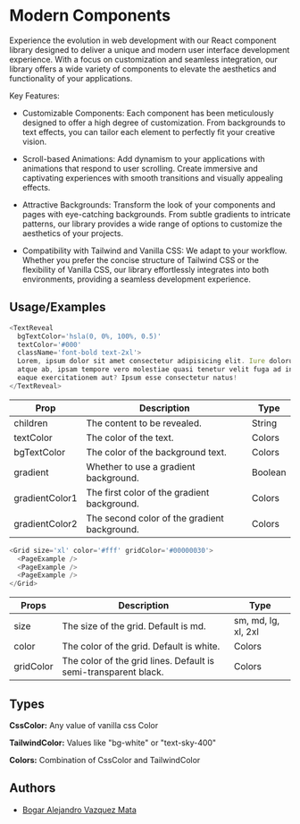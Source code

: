 # Modern Components

Experience the evolution in web development with our React component library designed to deliver a unique and modern user interface development experience. With a focus on customization and seamless integration, our library offers a wide variety of components to elevate the aesthetics and functionality of your applications.

Key Features:

- Customizable Components: Each component has been meticulously designed to offer a high degree of customization. From backgrounds to text effects, you can tailor each element to perfectly fit your creative vision.

- Scroll-based Animations: Add dynamism to your applications with animations that respond to user scrolling. Create immersive and captivating experiences with smooth transitions and visually appealing effects.

- Attractive Backgrounds: Transform the look of your components and pages with eye-catching backgrounds. From subtle gradients to intricate patterns, our library provides a wide range of options to customize the aesthetics of your projects.

- Compatibility with Tailwind and Vanilla CSS: We adapt to your workflow. Whether you prefer the concise structure of Tailwind CSS or the flexibility of Vanilla CSS, our library effortlessly integrates into both environments, providing a seamless development experience.

## Usage/Examples

```javascript
<TextReveal
  bgTextColor='hsla(0, 0%, 100%, 0.5)'
  textColor='#000'
  className='font-bold text-2xl'>
  Lorem, ipsum dolor sit amet consectetur adipisicing elit. Iure dolorum iste,
  atque ab, ipsam tempore vero molestiae quasi tenetur velit fuga ad incidunt,
  eaque exercitationem aut? Ipsum esse consectetur natus!
</TextReveal>
```

| Prop           | Description                                  | Type    |
| -------------- | -------------------------------------------- | ------- |
| children       | The content to be revealed.                  | String  |
| textColor      | The color of the text.                       | Colors  |
| bgTextColor    | The color of the background text.            | Colors  |
| gradient       | Whether to use a gradient background.        | Boolean |
| gradientColor1 | The first color of the gradient background.  | Colors  |
| gradientColor2 | The second color of the gradient background. | Colors  |

```javascript
<Grid size='xl' color='#fff' gridColor='#00000030'>
  <PageExample />
  <PageExample />
  <PageExample />
</Grid>
```

| Props     | Description                                                     | Type                |
| --------- | --------------------------------------------------------------- | ------------------- |
| size      | The size of the grid. Default is md.                            | sm, md, lg, xl, 2xl |
| color     | The color of the grid. Default is white.                        | Colors              |
| gridColor | The color of the grid lines. Default is semi-transparent black. | Colors              |

## Types

**CssColor:** Any value of vanilla css Color

**TailwindColor:** Values like "bg-white" or "text-sky-400"

**Colors:** Combination of CssColor and TailwindColor

## Authors

- [Bogar Alejandro Vazquez Mata](https://github.com/Bogaralex135)
